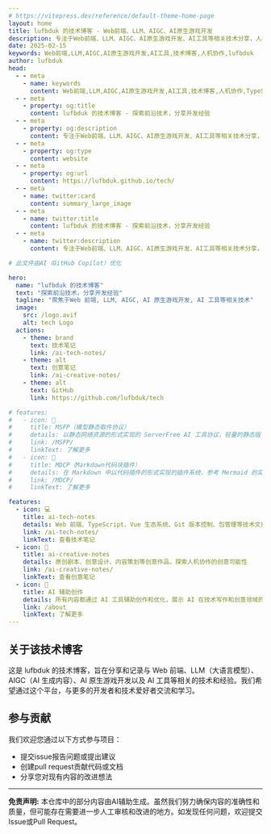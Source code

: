 ```yaml
---
# https://vitepress.dev/reference/default-theme-home-page
layout: home
title: lufbduk 的技术博客 - Web前端、LLM、AIGC、AI原生游戏开发
description: 专注于Web前端、LLM、AIGC、AI原生游戏开发、AI工具等相关技术分享，人机协作的技术博客平台
date: 2025-02-15
keywords: Web前端,LLM,AIGC,AI原生游戏开发,AI工具,技术博客,人机协作,lufbduk
author: lufbduk
head:
  - - meta
    - name: keywords
      content: Web前端,LLM,AIGC,AI原生游戏开发,AI工具,技术博客,人机协作,TypeScript,Vue.js,前端开发
  - - meta
    - property: og:title
      content: lufbduk 的技术博客 - 探索前沿技术，分享开发经验
  - - meta
    - property: og:description
      content: 专注于Web前端、LLM、AIGC、AI原生游戏开发、AI工具等相关技术分享，人机协作的技术博客平台
  - - meta
    - property: og:type
      content: website
  - - meta
    - property: og:url
      content: https://lufbduk.github.io/tech/
  - - meta
    - name: twitter:card
      content: summary_large_image
  - - meta
    - name: twitter:title
      content: lufbduk 的技术博客 - 探索前沿技术，分享开发经验
  - - meta
    - name: twitter:description
      content: 专注于Web前端、LLM、AIGC、AI原生游戏开发、AI工具等相关技术分享，人机协作的技术博客平台

# 此文件由AI（GitHub Copilot）优化

hero:
  name: "lufbduk 的技术博客"
  text: "探索前沿技术，分享开发经验"
  tagline: "聚焦于Web 前端, LLM, AIGC, AI 原生游戏开发, AI 工具等相关技术"
  image:
    src: /logo.avif
    alt: tech Logo
  actions:
    - theme: brand
      text: 技术笔记
      link: /ai-tech-notes/
    - theme: alt
      text: 创意笔记
      link: /ai-creative-notes/
    - theme: alt
      text: GitHub
      link: https://github.com/lufbduk/tech

# features:
#   - icon: 🚀
#     title: MSFP（模型静态取件协议）
#     details: 以静态网络资源的形式实现的 ServerFree AI 工具协议，轻量的静态版 MCP 替代品，无需服务器部署
#     link: /MSFP/
#     linkText: 了解更多
#   - icon: 🧩
#     title: MDCP（Markdown代码块插件）
#     details: 在 Markdown 中以代码插件的形式实现的插件系统，参考 Mermaid 的实现原理，是 MDX 的替代方案
#     link: /MDCP/
#     linkText: 了解更多

features:
  - icon: 💻
    title: ai-tech-notes
    details: Web 前端、TypeScript、Vue 生态系统、Git 版本控制、包管理等技术文章，AI 辅助整理优化
    link: /ai-tech-notes/
    linkText: 查看技术笔记
  - icon: 🎨
    title: ai-creative-notes
    details: 原创剧本、创意设计、内容策划等创意作品，探索人机协作的创意可能性
    link: /ai-creative-notes/
    linkText: 查看创意笔记
  - icon: 🤖
    title: AI 辅助创作
    details: 所有内容都通过 AI 工具辅助创作和优化，展示 AI 在技术写作和创意领域的应用
    link: /about
    linkText: 了解更多
---
```


## 关于该技术博客

这是 lufbduk 的技术博客，旨在分享和记录与 Web 前端、LLM（大语言模型）、AIGC（AI 生成内容）、AI 原生游戏开发以及 AI 工具等相关的技术和经验。我们希望通过这个平台，与更多的开发者和技术爱好者交流和学习。

## 参与贡献

我们欢迎您通过以下方式参与项目：

- 提交issue报告问题或提出建议
- 创建pull request贡献代码或文档
- 分享您对现有内容的改进想法

---

**免责声明:** 本仓库中的部分内容由AI辅助生成。虽然我们努力确保内容的准确性和质量，但可能存在需要进一步人工审核和改进的地方。如发现任何问题，欢迎提交Issue或Pull Request。
